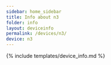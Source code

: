 ```yaml
---
sidebar: home_sidebar
title: Info about n3
folder: info
layout: deviceinfo
permalink: /devices/n3/
device: n3
---
```

{% include templates/device_info.md %}
